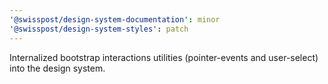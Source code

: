 ```yaml
---
'@swisspost/design-system-documentation': minor
'@swisspost/design-system-styles': patch
---
```


Internalized bootstrap interactions utilities (pointer-events and user-select) into the design system.
